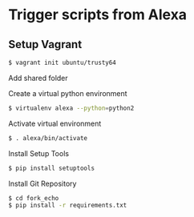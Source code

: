 # Trigger scripts from Alexa


## Setup Vagrant
```bash
$ vagrant init ubuntu/trusty64
```

Add shared folder


Create a virtual python environment
```bash
$ virtualenv alexa --python=python2
```
Activate virtual environment
```bash
$ . alexa/bin/activate
```

Install Setup Tools
```bash
$ pip install setuptools
```

Install Git Repository
```bash
$ cd fork_echo
$ pip install -r requirements.txt
```
